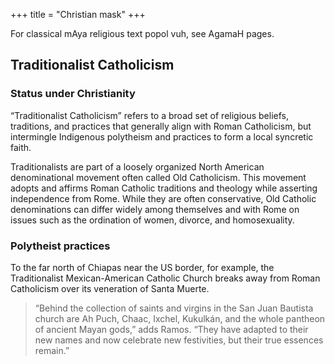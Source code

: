 +++
title = "Christian mask"
+++

For classical mAya religious text popol vuh, see AgamaH pages.

## Traditionalist Catholicism
### Status under Christianity
“Traditionalist Catholicism” refers to a broad set of religious beliefs, traditions, and practices that generally align with Roman Catholicism, but intermingle Indigenous polytheism and practices to form a local syncretic faith.

Traditionalists are part of a loosely organized North American denominational movement often called Old Catholicism. This movement adopts and affirms Roman Catholic traditions and theology while asserting independence from Rome. While they are often conservative, Old Catholic denominations can differ widely among themselves and with Rome on issues such as the ordination of women, divorce, and homosexuality.

### Polytheist practices
To the far north of Chiapas near the US border, for example, the Traditionalist Mexican-American Catholic Church breaks away from Roman Catholicism over its veneration of Santa Muerte.

> “Behind the collection of saints and virgins in the San Juan Bautista church are Ah Puch, Chaac, Ixchel, Kukulkán, and the whole pantheon of ancient Mayan gods,” adds Ramos. “They have adapted to their new names and now celebrate new festivities, but their true essences remain.”